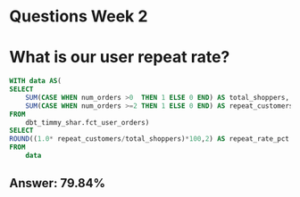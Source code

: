 # Questions Week 2

# What is our user repeat rate?

```sql
WITH data AS(
SELECT
    SUM(CASE WHEN num_orders >0  THEN 1 ELSE 0 END) AS total_shoppers,
    SUM(CASE WHEN num_orders >=2 THEN 1 ELSE 0 END) AS repeat_customers
FROM
    dbt_timmy_shar.fct_user_orders)
SELECT 
ROUND((1.0* repeat_customers/total_shoppers)*100,2) AS repeat_rate_pct
FROM
    data
```
## Answer: 79.84%
